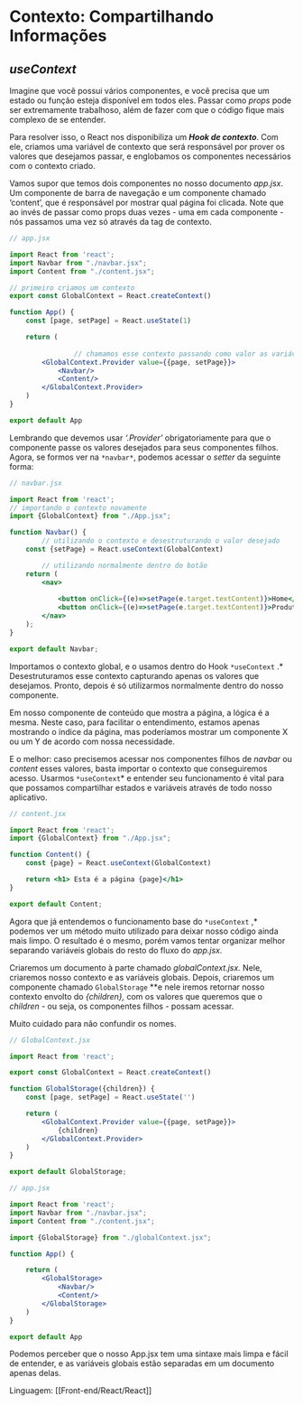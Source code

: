 # Contexto: Compartilhando Informações

## _**useContext**_

Imagine que você possui vários componentes, e você precisa que um estado ou função esteja disponível em todos eles. Passar como _props_ pode ser extremamente trabalhoso, além de fazer com que o código fique mais complexo de se entender.

Para resolver isso, o React nos disponibiliza um _**Hook de contexto**_. Com ele, criamos uma variável de contexto que será responsável por prover os valores que desejamos passar, e englobamos os componentes necessários com o contexto criado.

Vamos supor que temos dois componentes no nosso documento _app.jsx_. Um componente de barra de navegação e um componente chamado ‘content’, que é responsável por mostrar qual página foi clicada. Note que ao invés de passar como props duas vezes - uma em cada componente - nós passamos uma vez só através da tag de contexto.

```jsx
// app.jsx

import React from 'react';
import Navbar from "./navbar.jsx";
import Content from "./content.jsx";

// primeiro criamos um contexto
export const GlobalContext = React.createContext()

function App() {
    const [page, setPage] = React.useState(1)

    return (
				
				// chamamos esse contexto passando como valor as variáveis desejadas
        <GlobalContext.Provider value={{page, setPage}}>
            <Navbar/>
            <Content/>
        </GlobalContext.Provider>
    )
}

export default App
```

Lembrando que devemos usar _‘.Provider’_ obrigatoriamente para que o componente passe os valores desejados para seus componentes filhos. Agora, se formos ver na `*navbar*`, podemos acessar o _setter_ da seguinte forma:

```jsx
// navbar.jsx

import React from 'react';
// importando o contexto novamente
import {GlobalContext} from "./App.jsx";

function Navbar() {
		// utilizando o contexto e desestruturando o valor desejado
    const {setPage} = React.useContext(GlobalContext)

		// utilizando normalmente dentro do botão
    return (
        <nav>
						
            <button onClick={(e)=>setPage(e.target.textContent)}>Home</button>
            <button onClick={(e)=>setPage(e.target.textContent)}>Produtos</button>
        </nav>
    );
}

export default Navbar;
```

Importamos o contexto global, e o usamos dentro do Hook `*useContext` .* Desestruturamos esse contexto capturando apenas os valores que desejamos. Pronto, depois é só utilizarmos normalmente dentro do nosso componente.

Em nosso componente de conteúdo que mostra a página, a lógica é a mesma. Neste caso, para facilitar o entendimento, estamos apenas mostrando o índice da página, mas poderíamos mostrar um componente X ou um Y de acordo com nossa necessidade.

E o melhor: caso precisemos acessar nos componentes filhos de _navbar_ ou _content_ esses valores, basta importar o contexto que conseguiremos acesso. Usarmos `*useContext`* e entender seu funcionamento é vital para que possamos compartilhar estados e variáveis através de todo nosso aplicativo.

```jsx
// content.jsx

import React from 'react';
import {GlobalContext} from "./App.jsx";

function Content() {
    const {page} = React.useContext(GlobalContext)

    return <h1> Esta é a página {page}</h1>
}

export default Content;
```

Agora que já entendemos o funcionamento base do `*useContext` ,* podemos ver um método muito utilizado para deixar nosso código ainda mais limpo. O resultado é o mesmo, porém vamos tentar organizar melhor separando variáveis globais do resto do fluxo do _app.jsx._

Criaremos um documento à parte chamado _globalContext.jsx._ Nele, criaremos nosso contexto e as variáveis globais. Depois, criaremos um componente chamado `GlobalStorage` **e nele iremos retornar nosso contexto envolto do _{children},_ com os valores que queremos que o _children_ - ou seja, os componentes filhos - possam acessar.

Muito cuidado para não confundir os nomes.

```jsx
// GlobalContext.jsx

import React from 'react';

export const GlobalContext = React.createContext()

function GlobalStorage({children}) {
    const [page, setPage] = React.useState('')

    return (
        <GlobalContext.Provider value={{page, setPage}}>
            {children}
        </GlobalContext.Provider>
    )
}

export default GlobalStorage;
```

```jsx
// app.jsx

import React from 'react';
import Navbar from "./navbar.jsx";
import Content from "./content.jsx";

import {GlobalStorage} from "./globalContext.jsx";

function App() {

    return (
        <GlobalStorage>
            <Navbar/>
            <Content/>
        </GlobalStorage>
    )
}

export default App
```

Podemos perceber que o nosso App.jsx tem uma sintaxe mais limpa e fácil de entender, e as variáveis globais estão separadas em um documento apenas delas.

Linguagem: [[Front-end/React/React]]